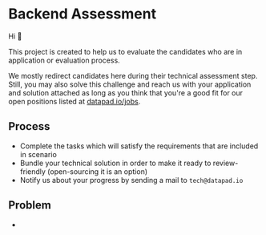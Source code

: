 # Backend Assessment

Hi 👋

This project is created to help us to evaluate the candidates who are in application or evaluation process.

We mostly redirect candidates here during their technical assessment step. Still, you may also solve this
challenge and reach us with your application and solution attached as long as you think that you're a good
fit for our open positions listed at [datapad.io/jobs](https://datapad.io/jobs).


## Process

- Complete the tasks which will satisfy the requirements that are included in scenario
- Bundle your technical solution in order to make it ready to review-friendly (open-sourcing it is an option)
- Notify us about your progress by sending a mail to `tech@datapad.io`


## Problem

- 
